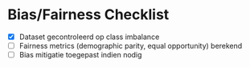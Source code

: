 # Bias/Fairness Checklist

- [x] Dataset gecontroleerd op class imbalance
- [ ] Fairness metrics (demographic parity, equal opportunity) berekend
- [ ] Bias mitigatie toegepast indien nodig